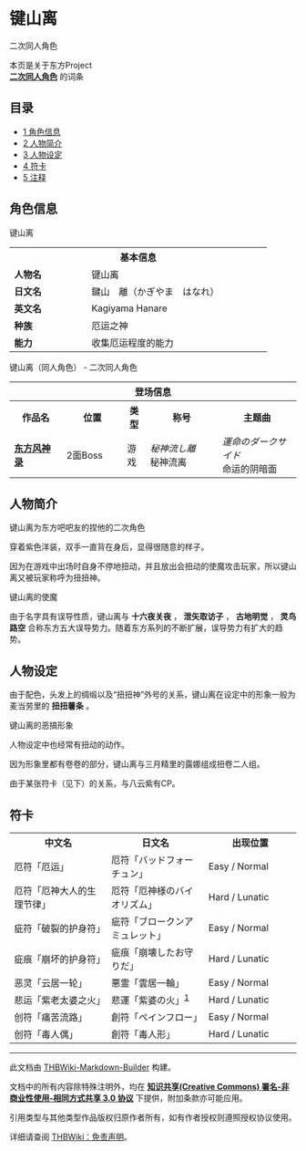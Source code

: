 # 键山离

<!-- source html: G:\repos\THBWiki-Markdown-Builder\THBWikiMarkdown\Temp\main\5\59\ns0%3A%E9%94%AE%E5%B1%B1%E7%A6%BB.html -->

二次同人角色

本页是关于东方Project  
 **[二次同人角色](./二次角色列表.md)** 的词条
## 目录

- [1 角色信息](#角色信息)
- [2 人物简介](#人物简介)
- [3 人物设定](#人物设定)
- [4 符卡](#符卡)
- [5 注释](#注释)




## 角色信息
[](./文件-键山离.jpg.md)  [](./文件-键山离.jpg.md)键山离

<table>
<tbody><tr>
<th colspan="2">基本信息</th>
</tr>
<tr>
<td style="width:120px"><b>人物名</b></td><td style="min-width:300px">键山离</td>
</tr><tr><td><b>日文名</b></td><td>鍵山　離（かぎやま　はなれ）</td></tr><tr><td><b>英文名</b></td><td>Kagiyama Hanare</td></tr><tr><td><b>种族</b></td><td>厄运之神</td></tr><tr><td><b>能力</b></td><td>收集厄运程度的能力</td></tr></tbody></table>

键山离（同人角色） - 二次同人角色

<table>
<tbody><tr>
<th colspan="5">登场信息</th>
</tr><tr><th><b>作品名</b></th><th><b>位置</b></th><th><b>类型</b></th><th><b>称号</b></th><th><b>主题曲</b></th></tr><tr><td rowspan="1" style="width:120px"><b><a href="./东方风神录.md" title="东方风神录">东方风神录</a></b></td><td style="width:130px">2面Boss</td><td class="bg-color-danger-30" style="width:30px;">游戏</td><td style="width:180px"><i>秘神流し離</i><br>秘神流离</td><td style="width:200px"><i>運命のダークサイド</i><br>命运的阴暗面</td></tr></tbody></table>


## 人物简介
  
键山离为东方吧吧友的捏他的二次角色  

穿着紫色洋装，双手一直背在身后，显得很随意的样子。  

  

  
  

因为在游戏中出场时自身不停地扭动，并且放出会扭动的使魔攻击玩家，所以键山离又被玩家称呼为扭扭神。  
  
[](./文件-键山离的使魔.gif.md)  [](./文件-键山离的使魔.gif.md)键山离的使魔
  
  

由于名字具有误导性质，键山离与 **十六夜关夜** ， **泄矢取访子** ， **古地明觉** ， **灵鸟路空** 合称东方五大误导势力。随着东方系列的不断扩展，误导势力有扩大的趋势。
  

## 人物设定  

由于配色，头发上的绸缎以及“扭扭神”外号的关系，键山离在设定中的形象一般为麦当劳里的 **扭扭薯条** 。  
  
[](./文件-键山离的恶搞形象.jpg.md)  [](./文件-键山离的恶搞形象.jpg.md)键山离的恶搞形象
  
人物设定中也经常有扭动的动作。  

  
  
因为形象里都有卷卷的部分，键山离与三月精里的露娜组成扭卷二人组。  

  
  
由于某张符卡（见下）的关系，与八云紫有CP。  

  

## 符卡

<table><tbody><tr><th><b>中文名</b></th><th><b>日文名</b></th><th><b>出现位置</b></th></tr><tr><td style="width:200px">厄符「厄运」</td><td style="width:200px">厄符「バッドフォーチュン」</td><td style="width:180px">Easy / Normal</td></tr>
<tr><td style="width:200px">厄符「厄神大人的生理节律」</td><td style="width:200px">厄符「厄神様のバイオリズム」</td><td style="width:180px">Hard / Lunatic</td></tr>
<tr><td style="width:200px">疵符「破裂的护身符」</td><td style="width:200px">疵符「ブロークンアミュレット」</td><td style="width:180px">Easy / Normal</td></tr>
<tr><td style="width:200px">疵痕「崩坏的护身符」</td><td style="width:200px">疵痕「崩壊したお守りだ」</td><td style="width:180px">Hard / Lunatic</td></tr>
<tr><td style="width:200px">恶灵「云居一轮」</td><td style="width:200px">悪霊「雲居一輪」</td><td style="width:180px">Easy / Normal</td></tr>
<tr><td style="width:200px">悲运「紫老太婆之火」</td><td style="width:200px">悲運「紫婆の火」<sup id="cite_ref-1" class="reference"><a href="#cite_note-1">1</a></sup></td><td style="width:180px">Hard / Lunatic</td></tr>
<tr><td style="width:200px">创符「痛苦流路」</td><td style="width:200px">創符「ペインフロー」</td><td style="width:180px">Easy / Normal</td></tr>
<tr><td style="width:200px">创符「毒人偶」</td><td style="width:200px">創符「毒人形」</td><td style="width:180px">Hard / Lunatic</td></tr></tbody></table>



[^cite_note-1]: 紫婆の火：幻想乡一个名为八云紫的小姑娘，会把所有叫她老太婆的人隙间，键山离因为一时的口误而不幸地被八云紫带进一个长满眼睛的缝隙里过着悲惨的生活





---

此文档由 [THBWiki-Markdown-Builder](https://github.com/Delsin-Yu/THBWiki-Markdown-Builder) 构建。

文档中的所有内容除特殊注明外，均在 [**知识共享(Creative Commons) 署名-非商业性使用-相同方式共享 3.0 协议**](https://creativecommons.org/licenses/by-sa/3.0/deed.zh-hans) 下提供，附加条款亦可能应用。

引用类型与其他类型作品版权归原作者所有，如有作者授权则遵照授权协议使用。

详细请查阅 [THBWiki：免责声明](https://thbwiki.cc/THBWiki:%E5%85%8D%E8%B4%A3%E5%A3%B0%E6%98%8E)。

